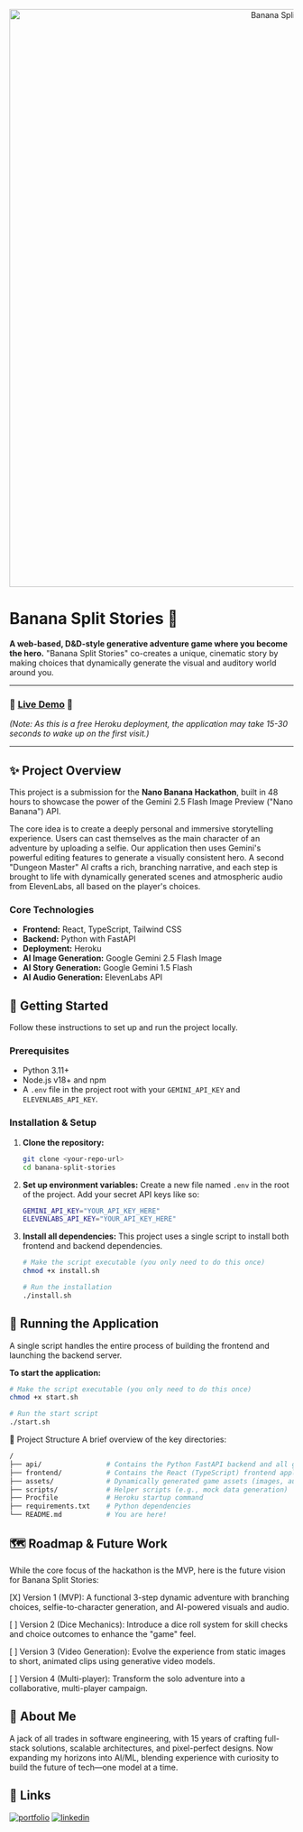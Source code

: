 <p align="center">
  <img width="1024" height="auto" alt="Banana Split Stories Banner" src="https://github.com/user-attachments/assets/fe8efa46-45b7-4128-8b06-993e74399fb0">
</p>

# Banana Split Stories 🍌

**A web-based, D&D-style generative adventure game where you become the hero.** "Banana Split Stories" co-creates a unique, cinematic story by making choices that dynamically generate the visual and auditory world around you.

---

### 🚀 [**Live Demo**](https://banana-split-stories-demo-5ce6a38b40e0.herokuapp.com/) 🚀

*(Note: As this is a free Heroku deployment, the application may take 15-30 seconds to wake up on the first visit.)*

---

## ✨ Project Overview

This project is a submission for the **Nano Banana Hackathon**, built in 48 hours to showcase the power of the Gemini 2.5 Flash Image Preview ("Nano Banana") API.

The core idea is to create a deeply personal and immersive storytelling experience. Users can cast themselves as the main character of an adventure by uploading a selfie. Our application then uses Gemini's powerful editing features to generate a visually consistent hero. A second "Dungeon Master" AI crafts a rich, branching narrative, and each step is brought to life with dynamically generated scenes and atmospheric audio from ElevenLabs, all based on the player's choices.

### Core Technologies
- **Frontend:** React, TypeScript, Tailwind CSS
- **Backend:** Python with FastAPI
- **Deployment:** Heroku
- **AI Image Generation:** Google Gemini 2.5 Flash Image
- **AI Story Generation:** Google Gemini 1.5 Flash
- **AI Audio Generation:** ElevenLabs API

## 🚀 Getting Started

Follow these instructions to set up and run the project locally.

### Prerequisites
- Python 3.11+
- Node.js v18+ and npm
- A `.env` file in the project root with your `GEMINI_API_KEY` and `ELEVENLABS_API_KEY`.

### Installation & Setup

1.  **Clone the repository:**
    ```bash
    git clone <your-repo-url>
    cd banana-split-stories
    ```

2.  **Set up environment variables:**
    Create a new file named `.env` in the root of the project. Add your secret API keys like so:
    ```bash
    GEMINI_API_KEY="YOUR_API_KEY_HERE"
    ELEVENLABS_API_KEY="YOUR_API_KEY_HERE"
    ```

3.  **Install all dependencies:**
    This project uses a single script to install both frontend and backend dependencies.
    ```bash
    # Make the script executable (you only need to do this once)
    chmod +x install.sh

    # Run the installation
    ./install.sh
    ```

## 🏃 Running the Application

A single script handles the entire process of building the frontend and launching the backend server.

**To start the application:**
```bash
# Make the script executable (you only need to do this once)
chmod +x start.sh

# Run the start script
./start.sh

```

📂 Project Structure
A brief overview of the key directories:
```bash
/
├── api/                # Contains the Python FastAPI backend and all generator modules
├── frontend/           # Contains the React (TypeScript) frontend application
├── assets/             # Dynamically generated game assets (images, audio)
├── scripts/            # Helper scripts (e.g., mock data generation)
├── Procfile            # Heroku startup command
├── requirements.txt    # Python dependencies
└── README.md           # You are here!
```

## 🗺️ Roadmap & Future Work
While the core focus of the hackathon is the MVP, here is the future vision for Banana Split Stories:

[X] Version 1 (MVP): A functional 3-step dynamic adventure with branching choices, selfie-to-character generation, and AI-powered visuals and audio.

[ ] Version 2 (Dice Mechanics): Introduce a dice roll system for skill checks and choice outcomes to enhance the "game" feel.

[ ] Version 3 (Video Generation): Evolve the experience from static images to short, animated clips using generative video models.

[ ] Version 4 (Multi-player): Transform the solo adventure into a collaborative, multi-player campaign.

## 🚀 About Me

A jack of all trades in software engineering, with 15 years of crafting full-stack solutions, scalable architectures, and pixel-perfect designs. Now expanding my horizons into AI/ML, blending experience with curiosity to build the future of tech—one model at a time.

## 🔗 Links

[![portfolio](https://img.shields.io/badge/my_portfolio-000?style=for-the-badge&logo=ko-fi&logoColor=white)](https://gaurangdave.me/)
[![linkedin](https://img.shields.io/badge/linkedin-0A66C2?style=for-the-badge&logo=linkedin&logoColor=white)](https://www.linkedin.com/in/gaurangvdave/)